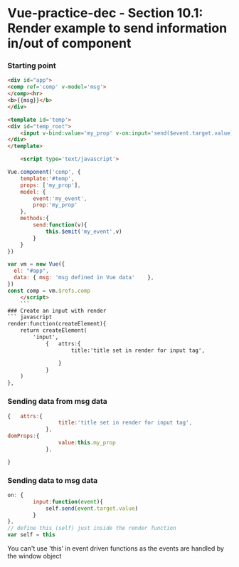 # Vue-practice-dec - Section 10.1: Render example to send information in/out of component

### Starting point
``` html
<div id="app">
<comp ref='comp' v-model='msg'>
</comp><hr>
<b>{{msg}}</b>
</div>

<template id='temp'>
<div id="temp_root">
	<input v-bind:value='my_prop' v-on:input='send($event.target.value)'/>
</div>
</template>

	<script type='text/javascript'>

Vue.component('comp', {
	template:'#temp',
	props: ['my_prop'],
	model: {
		event:'my_event',
		prop:'my_prop'
	},
	methods:{
		send:function(v){
			this.$emit('my_event',v)
		}
	}
})

var vm = new Vue({
  el: "#app",
  data: { msg: 'msg defined in Vue data'	},
})
const comp = vm.$refs.comp
	</script>
	```
### Create an input with render
``` javascript
render:function(createElement){
	return createElement(
		'input',
			{	attrs:{
					title:'title set in render for input tag',

				}
			}
	)
},
```
### Sending data from msg data
``` javascript
{	attrs:{
				title:'title set in render for input tag',
			},
domProps:{
				value:this.my_prop
			},

}
```
### Sending data to msg data
``` javascript
on: {
		input:function(event){
			self.send(event.target.value)
		}
},
// define this (self) just inside the render function
var self = this
```
You can't use 'this' in event driven functions as the events are handled by the window object
